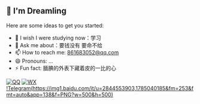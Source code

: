 ## 🌟 I'm **Dreamling**

Here are some ideas to get you started:

- 👯 I wish I were studying now：学习
- 💬 Ask me about：要钱没有 要命不给
- 📫 How to reach me: 861683052@qq.com
- 😄 Pronouns: ...
- ⚡ Fun fact: 腼腆的外表下藏着皮的一比的心

[![QQ](https://img1.baidu.com/it/u=914198214,3197345082&fm=253&fmt=auto&app=138&f=JPEG?w=400&h=300)](https://qm.qq.com/q/2DUKsXbjrG)
[![WX](https://img1.baidu.com/it/u=837876764,1804416642&fm=253&fmt=auto&app=138&f=JPEG?w=500&h=500)](https://u.wechat.com/MLcUzL56XKqtTu5wLpyhB6w)
[!Telegram(https://img1.baidu.com/it/u=2844553903,1785040185&fm=253&fmt=auto&app=138&f=PNG?w=500&h=500)](t.me/jlhQQ861683052)

